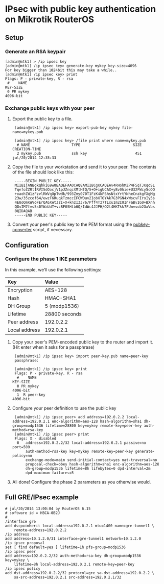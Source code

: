# IPsec with public key authentication on Mikrotik RouterOS
## Setup
### Generate an RSA keypair

    [admin@mtk1] > /ip ipsec key
    [admin@mtk1] /ip ipsec key> generate-key mykey key-size=4096
    For key bigger than 1024bit this may take a while..
    [admin@mtk1] /ip ipsec key> print
    Flags: P - private-key, R - rsa
     #    NAME                                                             KEY-SIZE
     0 PR mykey                                                            4096-bit

### Exchange public keys with your peer
1. Export the public key to a file.

        [admin@mtk1] /ip ipsec key> export-pub-key mykey file-name=mykey.pub
        
        [admin@mtk1] /ip ipsec key> /file print where name=mykey.pub
         # NAME                   TYPE                        SIZE CREATION-TIME
         2 mykey.pub              ssh key                      451 jul/20/2014 12:35:33

2. Copy the file to your workstation and send it to your peer. The contents of the file should look like this:

        -----BEGIN PUBLIC KEY-----
        MIIBIjANBgkqhkiG9w0BAQEFAAOCAQ8AMIIBCgKCAQEAv4RHohMZP4F5qTJKqoSL
        TqefoZZRt1RVI5dOocjV1pJZnqcXMtHfQ/5+O+igUCAX+yBv0hie+U32FWcy5cQO
        +xaohZW1zFzvlRWVqOpTwdk/993Zmy070T1FzK4kFShsNtxYrtYNheCnakgfXgMg
        23w/35zcof64/ewzF6RuqkTzmccIFCWDuv2IobXTOYAk7G3PGN4xWscvFIroIy5s
        4E8oOmKWVoFErQA6XetJzI+X+knzI3J/6/Pff4Tz7TLxu1m2I0InFaBv1G0+BXnh
        QOvIM7fvs5s0YWaUdT+vz8F0SHtb6Q/IdWc4JJPH/Q2t4HKTkk7FUnvvub2GxVbs
        8QIDAQAB
        -----END PUBLIC KEY-----

3. Convert your peer's public key to the PEM format using the [pubkey-converter][pubkey-converter] script, if necessary.

[pubkey-converter]: https://dn42.us/git/user/ryan/pubkey-converter.git/plain/pubkey-converter.pl "Public key conversion script"

## Configuration
### Configure the phase 1 IKE parameters
In this example, we'll use the following settings:

| Key           | Value         |
| :------------ | :------------ |
| Encryption    | AES-128       |
| Hash          | HMAC-SHA1     |
| DH Group      | 5 (modp1536)  |
| Lifetime      | 28800 seconds |
| Peer address  | 192.0.2.2     |
| Local address | 192.0.2.1     |

1. Copy your peer's PEM-encoded public key to the router and import it. (Hit enter when it asks for a passphrase)

        [admin@mtk1] /ip ipsec key> import peer-key.pub name=peer-key
        passphrase:
        
        [admin@mtk1] /ip ipsec key> print
        Flags: P - private-key, R - rsa
         #    NAME                                                             KEY-SIZE
         0 PR mykey                                                            4096-bit
         1  R peer-key                                                         4096-bit

2. Configure your peer definition to use the public key

        [admin@mtk1] /ip ipsec peer> add address=192.0.2.2 local-address=192.0.2.1 enc-algorithm=aes-128 hash-algorithm=sha1 dh-group=modp1536 lifetime=28800 key=mykey remote-key=peer-key auth-method=rsa-key
        [admin@mtk1] /ip ipsec peer> print
        Flags: X - disabled
         0   address=192.0.2.2/32 local-address=192.0.2.1 passive=no port=500
             auth-method=rsa-key key=mykey remote-key=peer-key generate-policy=no
             exchange-mode=main send-initial-contact=yes nat-traversal=no
             proposal-check=obey hash-algorithm=sha1 enc-algorithm=aes-128
             dh-group=modp1536 lifetime=8h lifebytes=0 dpd-interval=2m
             dpd-maximum-failures=5

3. All done! Configure the phase 2 parameters as you otherwise would.

## Full GRE/IPsec example
    # jul/20/2014 13:00:04 by RouterOS 6.15
    # software id = HBCA-0B2J
    #
    /interface gre
    add dscp=inherit local-address=192.0.2.1 mtu=1400 name=gre-tunnel1 \
        remote-address=192.0.2.2
    /ip address
    add address=10.1.2.0/31 interface=gre-tunnel1 network=10.1.2.0
    /ip ipsec proposal
    set [ find default=yes ] lifetime=1h pfs-group=modp1536
    /ip ipsec peer
    add address=192.0.2.2/32 auth-method=rsa-key dh-group=modp1536 key=mykey \
        lifetime=8h local-address=192.0.2.1 remote-key=peer-key
    /ip ipsec policy
    add dst-address=192.0.2.2/32 protocol=gre sa-dst-address=192.0.2.2 \
        sa-src-address=192.0.2.1 src-address=192.0.2.1/32